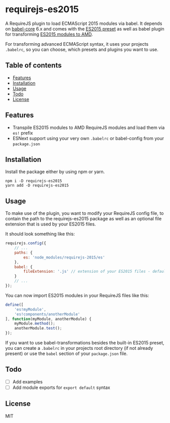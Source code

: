# requirejs-es2015
A RequireJS plugin to load ECMAScript 2015 modules via babel. It depends on [babel-core](https://github.com/babel/babel/tree/master/packages/babel-core) 6.x
and comes with the [ES2015 preset](https://github.com/babel/babel/tree/master/packages/babel-preset-es2015)
as well as babel plugin for transforming [ES2015 modules to AMD](https://github.com/babel/babel/tree/master/packages/babel-plugin-transform-es2015-modules-amd).

For transforming advanced ECMAScript syntax, it uses your projects `.babelrc`, so you can
choose, which presets and plugins you want to use.

## Table of contents
* [Features](#features)
* [Installation](#installation)
* [Usage](#usage)
* [Todo](#todo)
* [License](#license)

## Features

- Transpile ES2015 modules to AMD RequireJS modules and load them via `es!` prefix
- ESNext support using your very own `.babelrc` or babel-config from your `package.json`

## Installation
Install the package either by using npm or yarn.

```
npm i -D requirejs-es2015
yarn add -D requirejs-es2015
```

## Usage
To make use of the plugin, you want to modify your RequireJS config file, to contain the path
to the requirejs-es2015 package as well as an optional file extension that is used by your ES2015 files.

It should look something like this:
```javascript
requirejs.config({
    // ...
    paths: {
        es: 'node_modules/requirejs-2015/es'
    },
    babel: {
        fileExtension: '.js' // extension of your ES2015 files - defaults to .js
    }
    // ...
});
```

You can now import ES2015 modules in your RequireJS files like this:

```javascript
define([
    'es!myModule',
    'es!components/anotherModule'
], function(myModule, anotherModule) {
    myModule.method();
    anotherModule.test();
});
```

If you want to use babel-transformations besides the built-in ES2015 preset, you can create a `.babelrc`
in your projects root directory (if not already present) or use the `babel` section of your `package.json` file.

## Todo
- [ ] Add examples
- [ ] Add module exports for `export default` syntax 

## License
MIT